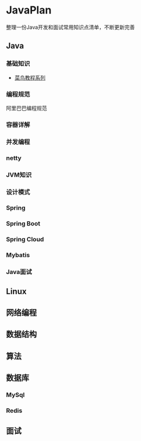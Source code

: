 # JavaPlan
整理一份Java开发和面试常用知识点清单，不断更新完善

## Java

### 基础知识
  * [菜鸟教程系列](https://www.runoob.com/java/java-tutorial.html)

### 编程规范
  阿里巴巴编程规范

### 容器详解

### 并发编程

### netty


### JVM知识



### 设计模式

### Spring

### Spring Boot

### Spring Cloud

### Mybatis



### Java面试

## Linux

## 网络编程

## 数据结构


## 算法


## 数据库

### MySql

### Redis


## 面试


